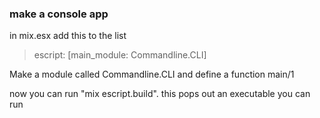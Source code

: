 ---
---

### make a console app

in mix.esx add this to the list

> escript: [main_module: Commandline.CLI]

Make a module called Commandline.CLI and define a function main/1

now you can run "mix escript.build". this pops out an executable you can run